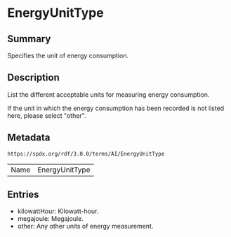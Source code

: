 <!-- Automatically generated by spec-parser v2.1.0 on 2024-06-17T10:36:57.838737+00:00 -->
<!-- SPDX-License-Identifier: Community-Spec-1.0 -->

# EnergyUnitType

## Summary

Specifies the unit of energy consumption.


## Description

List the different acceptable units for measuring energy consumption.

If the unit in which the energy consumption has been recorded
is not listed here, please select "other".


## Metadata

`https://spdx.org/rdf/3.0.0/terms/AI/EnergyUnitType`


| | |
|---|---|
| Name | EnergyUnitType |




## Entries

- kilowattHour: Kilowatt-hour.
- megajoule: Megajoule.
- other: Any other units of energy measurement.

